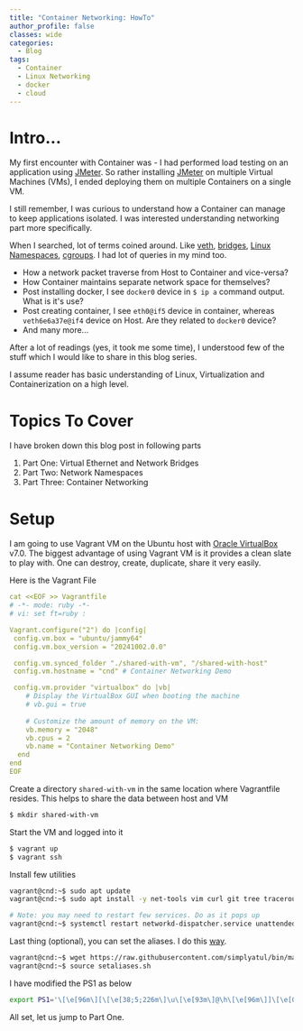 ```yaml
---
title: "Container Networking: HowTo"
author_profile: false
classes: wide
categories:
  - Blog
tags:
  - Container
  - Linux Networking
  - docker
  - cloud
---
```


# Intro...
My first encounter with Container was - I had performed load testing on an 
application using [JMeter][1]. So rather installing [JMeter][1] on multiple 
Virtual Machines (VMs), I ended deploying them on multiple Containers on a single VM.

I still remember, I was curious to understand how a Container can 
manage to keep applications isolated. I was interested understanding 
networking part more specifically.

When I searched, lot of terms coined around. Like [veth](https://man7.org/linux/man-pages/man4/veth.4.html), [bridges](https://en.wikipedia.org/wiki/Network_bridge), 
[Linux Namespaces](https://en.wikipedia.org/wiki/Linux_namespaces), [cgroups](https://en.wikipedia.org/wiki/Cgroups). I had lot of queries in my mind too.


- How a network packet traverse from Host to Container and vice-versa?
- How Container maintains separate network space for themselves?
- Post installing docker, I see ```docker0``` device in ```$ ip a``` command output. What is it's use?
- Post creating container, I see ```eth0@if5``` device in container, whereas ```veth6e6a37e@if4``` device on Host. Are they related to ```docker0``` device?
- And many more...

After a lot of readings (yes, it took me some time), I understood few of 
the stuff which I would like to share in this blog series.

I assume reader has basic understanding of Linux, Virtualization and 
Containerization on a high level.

# Topics To Cover

I have broken down this blog post in following parts

1. Part One: Virtual Ethernet and Network Bridges
2. Part Two: Network Namespaces
3. Part Three: Container Networking

# Setup

I am going to use Vagrant VM on the Ubuntu host with [Oracle VirtualBox](https://www.virtualbox.org/wiki/Linux_Downloads) v7.0. The biggest advantage of using 
Vagrant VM is it provides a clean slate to play with. One can destroy, 
create, duplicate, share it very easily.

Here is the Vagrant File

```yaml
cat <<EOF >> Vagrantfile
# -*- mode: ruby -*-
# vi: set ft=ruby :

Vagrant.configure("2") do |config|
 config.vm.box = "ubuntu/jammy64"
 config.vm.box_version = "20241002.0.0"

 config.vm.synced_folder "./shared-with-vm", "/shared-with-host"
 config.vm.hostname = "cnd" # Container Networking Demo

 config.vm.provider "virtualbox" do |vb|
    # Display the VirtualBox GUI when booting the machine
    # vb.gui = true
 
    # Customize the amount of memory on the VM:
    vb.memory = "2048"
    vb.cpus = 2
    vb.name = "Container Networking Demo"
  end
end
EOF
```

Create a directory ```shared-with-vm``` in the same location where 
Vagrantfile resides. This helps to share the data between host and VM

```bash
$ mkdir shared-with-vm
```

Start the VM and logged into it
```bash
$ vagrant up
$ vagrant ssh
```

Install few utilities

```bash
vagrant@cnd:~$ sudo apt update
vagrant@cnd:~$ sudo apt install -y net-tools vim curl git tree traceroute make dos2unix bind9-dnsutils tshark ethtool python3 python3-pip python3-scapy iputils-ping iproute2

# Note: you may need to restart few services. Do as it pops up
vagrant@cnd:~$ systemctl restart networkd-dispatcher.service unattended-upgrades.service
```

Last thing (optional), you can set the aliases. I do this [way](https://hackernoon.com/bash-aliases-take-them-with-you).

```bash
vagrant@cnd:~$ wget https://raw.githubusercontent.com/simplyatul/bin/master/setaliases.sh
vagrant@cnd:~$ source setaliases.sh 
```
I have modified the PS1 as below

```bash
export PS1='\[\e[96m\][\[\e[38;5;226m\]\u\[\e[93m\]@\h\[\e[96m\]]\[\e[0m\] \[\e[96m\][\[\e[0m\]\w\[\e[96m\]]\[\e[0m\]# '
```


All set, let us jump to Part One.

[1]: https://jmeter.apache.org/
